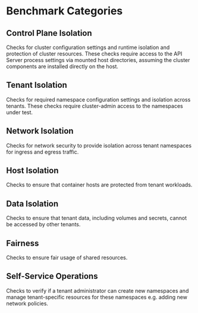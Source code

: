 # Benchmark Categories

## Control Plane Isolation

Checks for cluster configuration settings and runtime isolation and protection of cluster resources. These checks require access to the API Server process settings via mounted host directories, assuming the cluster components are installed directly on the host. 

## Tenant Isolation

Checks for required namespace configuration settings and isolation across tenants. These checks require cluster-admin access to the namespaces under test.


## Network Isolation

Checks for network security to provide isolation across tenant namespaces for ingress and egress traffic.


## Host Isolation

Checks to ensure that container hosts are protected from tenant workloads.


## Data Isolation

Checks to ensure that tenant data, including volumes and secrets, cannot be accessed by other tenants. 


## Fairness

Checks to ensure fair usage of shared resources.


## Self-Service Operations

Checks to verify if a tenant administrator can create new namespaces and manage tenant-specific resources for these namespaces e.g. adding new network policies. 
